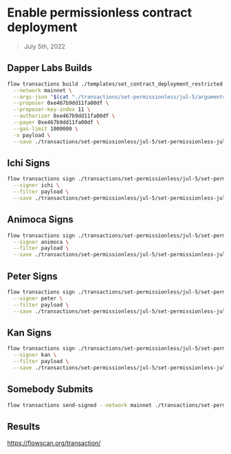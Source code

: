 # Enable permissionless contract deployment
> July 5th, 2022

## Dapper Labs Builds

```sh
flow transactions build ./templates/set_contract_deployment_restricted.cdc \
  --network mainnet \
  --args-json "$(cat "./transactions/set-permissionless/jul-5/arguments.json")" \
  --proposer 0xe467b9dd11fa00df \
  --proposer-key-index 11 \
  --authorizer 0xe467b9dd11fa00df \
  --payer 0xe467b9dd11fa00df \
  --gas-limit 1000000 \
  -x payload \
  --save ./transactions/set-permissionless/jul-5/set-permissionless-jul-5-unsigned.rlp
```

## Ichi Signs

```sh
flow transactions sign ./transactions/set-permissionless/jul-5/set-permissionless-jul-5-unsigned.rlp \
  --signer ichi \
  --filter payload \
  --save ./transactions/set-permissionless/jul-5/set-permissionless-jul-5-sig-1.rlp
```

## Animoca Signs

```sh
flow transactions sign ./transactions/set-permissionless/jul-5/set-permissionless-jul-5-sig-1.rlp \
  --signer animoca \
  --filter payload \
  --save ./transactions/set-permissionless/jul-5/set-permissionless-jul-5-sig-2.rlp
```

## Peter Signs

```sh
flow transactions sign ./transactions/set-permissionless/jul-5/set-permissionless-jul-5-sig-2.rlp \
  --signer peter \
  --filter payload \
  --save ./transactions/set-permissionless/jul-5/set-permissionless-jul-5-sig-3.rlp
```

## Kan Signs

```sh
flow transactions sign ./transactions/set-permissionless/jul-5/set-permissionless-jul-5-sig-3.rlp \
  --signer kan \
  --filter payload \
  --save ./transactions/set-permissionless/jul-5/set-permissionless-jul-5-sig-complete.rlp
```

## Somebody Submits

```sh
flow transactions send-signed --network mainnet ./transactions/set-permissionless/jul-5/set-permissionless-jul-5-sig-complete.rlp
```

## Results

https://flowscan.org/transaction/
